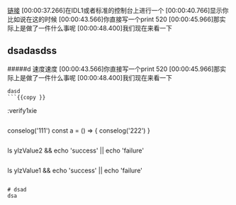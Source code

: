 [链接](https://baidu.com)
[00:00:37.266]在IDL1或者标准的控制台上进行一个
[00:00:40.766]显示你比如说在这的时候
[00:00:43.566]你直接写一个print 520
[00:00:45.966]那实际上是做了一件什么事呢
[00:00:48.400]我们现在来看一下
## dsadasdss
#####d 速度速度
[00:00:43.566]你直接写一个print 520
[00:00:45.966]那实际上是做了一件什么事呢
[00:00:48.400]我们现在来看一下
```
dasd
```{{copy }}
```
:verify1xie
```{{exec :verify1}}
```
conselog('111')
const a = () => {
    conselog('222')
}
```{{validate}}

```
ls ylzValue2 && echo 'success' || echo 'failure'
```{{validate :verify1}}

```
ls ylzValue1 && echo 'success' || echo 'failure'
```{{validate ::next}}

# dsad
dsa